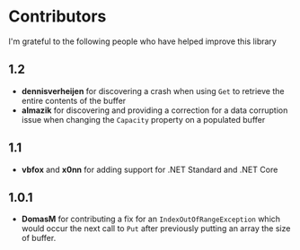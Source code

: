# Contributors

I'm grateful to the following people who have helped improve
this library

## 1.2

* **dennisverheijen** for discovering a crash when using `Get`
  to retrieve the entire contents of the buffer
* **almazik** for discovering and providing a correction for a
  data corruption issue when changing the `Capacity` property on
  a populated buffer

## 1.1

* **vbfox** and **x0nn** for adding support for .NET Standard
  and .NET Core

## 1.0.1

* **DomasM** for contributing a fix for an
  `IndexOutOfRangeException` which would occur the next call to
  `Put` after previously putting an array the size of buffer.
